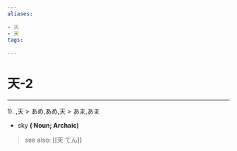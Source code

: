 ```yaml
---
aliases:
    
- 天
- 天
tags:
    
---
```


# 天-2
---
1).
,天 > あめ,あめ,天 > あま,あま

- sky
**( Noun; Archaic)**
> see also:  [[天 てん]]
            